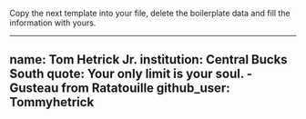 Copy the next template into your file, delete the boilerplate data and fill the information with yours.

---
name: Tom Hetrick Jr.
institution: Central Bucks South
quote: Your only limit is your soul. - Gusteau from Ratatouille
github_user: Tommyhetrick
---
